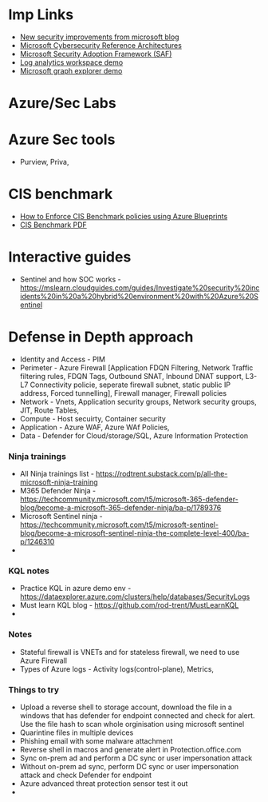# Imp Links
- [New security improvements from microsoft blog](https://www.microsoft.com/en-us/security/blog/2023/01/23/microsoft-security-innovations-from-2022-to-help-you-create-a-safer-world-today/)
- [Microsoft Cybersecurity Reference Architectures](https://learn.microsoft.com/en-gb/security/adoption/mcra)
- [Microsoft Security Adoption Framework (SAF)](https://learn.microsoft.com/en-us/security/adoption/adoption)
- [Log analytics workspace demo](https://aka.ms/lademo)
- [Microsoft graph explorer demo](https://developer.microsoft.com/graph/graph-explorer)

# Azure/Sec Labs

# Azure Sec tools
- Purview, Priva, 

# CIS benchmark
- [How to Enforce CIS Benchmark policies using Azure Blueprints](https://www.youtube.com/watch?v=FS874tASMTw)
- [CIS Benchmark PDF](https://www.csiltd.co.uk/wp-content/uploads/2021/12/CIS_Microsoft_Azure_Foundations_Benchmark_v1.4.0.pdf)


# Interactive guides
- Sentinel and how SOC works - https://mslearn.cloudguides.com/guides/Investigate%20security%20incidents%20in%20a%20hybrid%20environment%20with%20Azure%20Sentinel

# Defense in Depth approach
- Identity and Access - PIM
- Perimeter - Azure Firewall [Application FDQN Filtering, Network Traffic filtering rules, FDQN Tags, Outbound SNAT, Inbound DNAT support, L3-L7 Connectivity policie, seperate firewall subnet, static public IP address, Forced tunnelling], Firewall manager, Firewall policies
- Network - Vnets, Application security groups, Network security groups, JIT, Route Tables, 
- Compute - Host secuirty, Container security
- Application - Azure WAF, Azure WAf Policies, 
- Data - Defender for Cloud/storage/SQL, Azure Information Protection
   
### Ninja trainings 
- All Ninja trainings list     -   https://rodtrent.substack.com/p/all-the-microsoft-ninja-training
- M365 Defender Ninja          -   https://techcommunity.microsoft.com/t5/microsoft-365-defender-blog/become-a-microsoft-365-defender-ninja/ba-p/1789376
- Microsoft Sentinel ninja     -   https://techcommunity.microsoft.com/t5/microsoft-sentinel-blog/become-a-microsoft-sentinel-ninja-the-complete-level-400/ba-p/1246310
- 

### KQL notes
- Practice KQL in azure demo env - https://dataexplorer.azure.com/clusters/help/databases/SecurityLogs
- Must learn KQL blog - https://github.com/rod-trent/MustLearnKQL
- 
### Notes
- Stateful firewall is VNETs and for stateless firewall, we need to use Azure Firewall
- Types of Azure logs - Activity logs(control-plane), Metrics, 

### Things to try
- Upload a reverse shell to storage account, download the file in a windows that has defender for endpoint connected and check for alert. Use the file hash to scan whole orginisation using microsoft sentinel
- Quarintine files in multiple devices
- Phishing email with some malware attachment
- Reverse shell in macros and generate alert in Protection.office.com
- Sync on-prem ad and perform a DC sync or user impersonation attack
- Without on-prem ad sync, perform DC sync or user impersonation attack and check Defender for endpoint
- Azure advanced threat protection sensor test it out
- 
